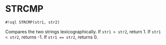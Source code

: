 # STRCMP

`#!sql STRCMP(str1, str2)`

Compares the two strings lexicographically. If `str1 > str2`,
return 1. If `str1 < str2`, returns -1. If `str1 == str2`,
returns 0.

